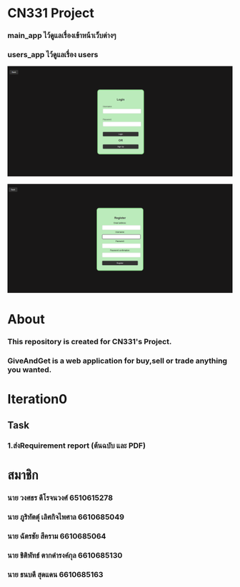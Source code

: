 # CN331 Project

### main_app ไว้ดูแลเรื่องเข้าหน้าเว็บต่างๆ

### users_app ไว้ดูแลเรื่อง users

![Login](README_images/Login.png)

![SignUp](README_images\SignUp.png)

# About 
### This repository is created for CN331's Project.
### GiveAndGet is a web application for buy,sell or trade anything you wanted.

# Iteration0
## Task
### 1.ส่งRequirement report (ต้นฉบับ และ PDF)

# สมาชิก
### นาย วงศธร   ดีโรจนวงศ์       6510615278
### นาย ภูริทัตตุ์  เลิศกิจไพศาล  6610685049
### นาย ฉัตรชัย  สีคราม             6610685064
### นาย ชิติพัทธ์ ตากดำรงค์กุล  6610685130
### นาย ธนบดี    สุดแดน            6610685163
